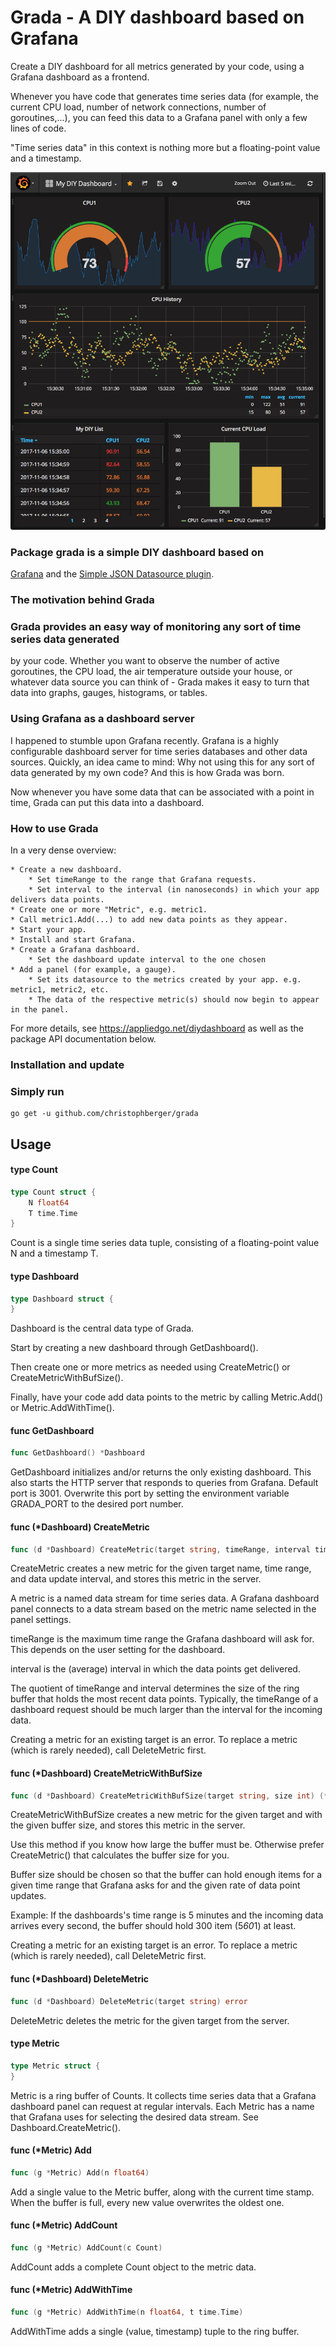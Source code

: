 <!--
Usage:

cd $GOPATH/src/github.com/christophberger/grada
godocdown -heading="Title" . > README.md

Use -heading="Title" to comply with the godoc title rules.
-->

# Grada - A DIY dashboard based on Grafana

Create a DIY dashboard for all metrics generated by your code, using a Grafana dashboard as a frontend.

Whenever you have code that generates time series data (for example, the current CPU load, number of network connections, number of goroutines,...), you can feed this data to a Grafana panel with only a few lines of code.

"Time series data" in this context is nothing more but a floating-point value and a timestamp.

![DIY Dashboard](diydashboard.png)

### Package grada is a simple DIY dashboard based on
[Grafana](https://github.com/grafana) and the [Simple JSON Datasource
plugin](https://github.com/grafana/simple-json-datasource).


### The motivation behind Grada

### Grada provides an easy way of monitoring any sort of time series data generated
by your code. Whether you want to observe the number of active goroutines, the
CPU load, the air temperature outside your house, or whatever data source you
can think of - Grada makes it easy to turn that data into graphs, gauges,
histograms, or tables.


### Using Grafana as a dashboard server

I happened to stumble upon Grafana recently. Grafana is a highly configurable
dashboard server for time series databases and other data sources. Quickly, an
idea came to mind: Why not using this for any sort of data generated by my own
code? And this is how Grada was born.

Now whenever you have some data that can be associated with a point in time,
Grada can put this data into a dashboard.


### How to use Grada

In a very dense overview:

    * Create a new dashboard.
    	* Set timeRange to the range that Grafana requests.
    	* Set interval to the interval (in nanoseconds) in which your app delivers data points.
    * Create one or more "Metric", e.g. metric1.
    * Call metric1.Add(...) to add new data points as they appear.
    * Start your app.
    * Install and start Grafana.
    * Create a Grafana dashboard.
    	* Set the dashboard update interval to the one chosen
    * Add a panel (for example, a gauge).
    	* Set its datasource to the metrics created by your app. e.g. metric1, metric2, etc.
    	* The data of the respective metric(s) should now begin to appear in the panel.

For more details, see https://appliedgo.net/diydashboard as well as the package
API documentation below.


### Installation and update

### Simply run

    go get -u github.com/christophberger/grada

## Usage

#### type Count

```go
type Count struct {
	N float64
	T time.Time
}
```

Count is a single time series data tuple, consisting of a floating-point value N
and a timestamp T.

#### type Dashboard

```go
type Dashboard struct {
}
```

Dashboard is the central data type of Grada.

Start by creating a new dashboard through GetDashboard().

Then create one or more metrics as needed using CreateMetric() or
CreateMetricWithBufSize().

Finally, have your code add data points to the metric by calling Metric.Add() or
Metric.AddWithTime().

#### func  GetDashboard

```go
func GetDashboard() *Dashboard
```
GetDashboard initializes and/or returns the only existing dashboard. This also
starts the HTTP server that responds to queries from Grafana. Default port is
3001. Overwrite this port by setting the environment variable GRADA_PORT to the
desired port number.

#### func (*Dashboard) CreateMetric

```go
func (d *Dashboard) CreateMetric(target string, timeRange, interval time.Duration) (*Metric, error)
```
CreateMetric creates a new metric for the given target name, time range, and
data update interval, and stores this metric in the server.

A metric is a named data stream for time series data. A Grafana dashboard panel
connects to a data stream based on the metric name selected in the panel
settings.

timeRange is the maximum time range the Grafana dashboard will ask for. This
depends on the user setting for the dashboard.

interval is the (average) interval in which the data points get delivered.

The quotient of timeRange and interval determines the size of the ring buffer
that holds the most recent data points. Typically, the timeRange of a dashboard
request should be much larger than the interval for the incoming data.

Creating a metric for an existing target is an error. To replace a metric (which
is rarely needed), call DeleteMetric first.

#### func (*Dashboard) CreateMetricWithBufSize

```go
func (d *Dashboard) CreateMetricWithBufSize(target string, size int) (*Metric, error)
```
CreateMetricWithBufSize creates a new metric for the given target and with the
given buffer size, and stores this metric in the server.

Use this method if you know how large the buffer must be. Otherwise prefer
CreateMetric() that calculates the buffer size for you.

Buffer size should be chosen so that the buffer can hold enough items for a
given time range that Grafana asks for and the given rate of data point updates.

Example: If the dashboards's time range is 5 minutes and the incoming data
arrives every second, the buffer should hold 300 item (5*60*1) at least.

Creating a metric for an existing target is an error. To replace a metric (which
is rarely needed), call DeleteMetric first.

#### func (*Dashboard) DeleteMetric

```go
func (d *Dashboard) DeleteMetric(target string) error
```
DeleteMetric deletes the metric for the given target from the server.

#### type Metric

```go
type Metric struct {
}
```

Metric is a ring buffer of Counts. It collects time series data that a Grafana
dashboard panel can request at regular intervals. Each Metric has a name that
Grafana uses for selecting the desired data stream. See
Dashboard.CreateMetric().

#### func (*Metric) Add

```go
func (g *Metric) Add(n float64)
```
Add a single value to the Metric buffer, along with the current time stamp. When
the buffer is full, every new value overwrites the oldest one.

#### func (*Metric) AddCount

```go
func (g *Metric) AddCount(c Count)
```
AddCount adds a complete Count object to the metric data.

#### func (*Metric) AddWithTime

```go
func (g *Metric) AddWithTime(n float64, t time.Time)
```
AddWithTime adds a single (value, timestamp) tuple to the ring buffer.

